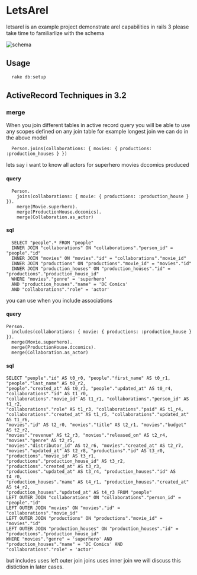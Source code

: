 # LetsArel
letsarel is an example project demonstrate arel capabilities in rails 3
please take time to familiarlize with the schema

![schema](https://github.com/megpha/letsarel/raw/master/doc/models.png)

## Usage
````r  
  rake db:setup
````  
## ActiveRecord Techniques in 3.2

### merge

When you join different tables in active record query 
you will be able to use any scopes defined on any join table
for example longest join we can do in the above model


````  
  Person.joins(collaborations: { movies: { productions: :production_houses } })
````  

lets say i want to know all actors for superhero movies dccomics produced

#### query

````  
  Person.
    joins(collaborations: { movie: { productions: :production_house } }).
    merge(Movie.superhero).
    merge(ProductionHouse.dccomics).
    merge(Collaboration.as_actor)
```` 

#### sql
```` 
  SELECT "people".* FROM "people" 
  INNER JOIN "collaborations" ON "collaborations"."person_id" = "people"."id" 
  INNER JOIN "movies" ON "movies"."id" = "collaborations"."movie_id" 
  INNER JOIN "productions" ON "productions"."movie_id" = "movies"."id" 
  INNER JOIN "production_houses" ON "production_houses"."id" = "productions"."production_house_id" 
  WHERE "movies"."genre" = 'superhero' 
  AND "production_houses"."name" = 'DC Comics' 
  AND "collaborations"."role" = 'actor'
```` 
you can use when you include associations

#### query

````  
Person.
  includes(collaborations: { movie: { productions: :production_house } }).
  merge(Movie.superhero).
  merge(ProductionHouse.dccomics).
  merge(Collaboration.as_actor)
```` 

#### sql
```` 
SELECT "people"."id" AS t0_r0, "people"."first_name" AS t0_r1, "people"."last_name" AS t0_r2,
"people"."created_at" AS t0_r3, "people"."updated_at" AS t0_r4, "collaborations"."id" AS t1_r0,
"collaborations"."movie_id" AS t1_r1, "collaborations"."person_id" AS t1_r2, 
"collaborations"."role" AS t1_r3, "collaborations"."paid" AS t1_r4, 
"collaborations"."created_at" AS t1_r5, "collaborations"."updated_at" AS t1_r6, 
"movies"."id" AS t2_r0, "movies"."title" AS t2_r1, "movies"."budget" AS t2_r2, 
"movies"."revenue" AS t2_r3, "movies"."released_on" AS t2_r4, "movies"."genre" AS t2_r5, 
"movies"."distributor_id" AS t2_r6, "movies"."created_at" AS t2_r7, 
"movies"."updated_at" AS t2_r8, "productions"."id" AS t3_r0, "productions"."movie_id" AS t3_r1,
"productions"."production_house_id" AS t3_r2, "productions"."created_at" AS t3_r3, 
"productions"."updated_at" AS t3_r4, "production_houses"."id" AS t4_r0, 
"production_houses"."name" AS t4_r1, "production_houses"."created_at" AS t4_r2, 
"production_houses"."updated_at" AS t4_r3 FROM "people" 
LEFT OUTER JOIN "collaborations" ON "collaborations"."person_id" = "people"."id" 
LEFT OUTER JOIN "movies" ON "movies"."id" = "collaborations"."movie_id" 
LEFT OUTER JOIN "productions" ON "productions"."movie_id" = "movies"."id" 
LEFT OUTER JOIN "production_houses" ON "production_houses"."id" = "productions"."production_house_id" 
WHERE "movies"."genre" = 'superhero' AND 
"production_houses"."name" = 'DC Comics' AND 
"collaborations"."role" = 'actor'
```` 

but includes uses left outer join joins uses inner join we will discuss
this distiction in later cases.
